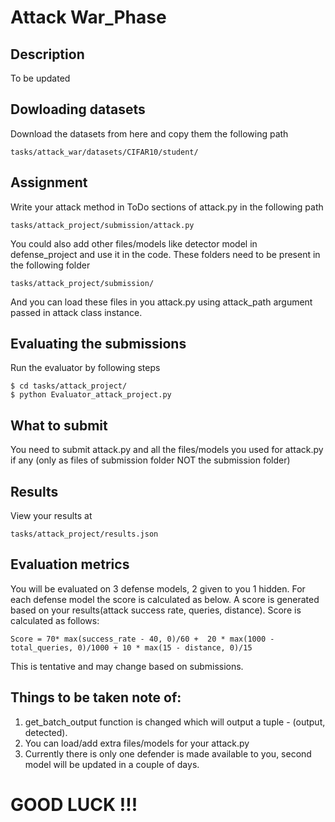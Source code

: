 # Attack War_Phase

## Description
To be updated

## Dowloading datasets
Download the datasets from here and copy them the following path 
```
tasks/attack_war/datasets/CIFAR10/student/
```

## Assignment
Write your attack method in ToDo sections of attack.py in the following path
```
tasks/attack_project/submission/attack.py
```
You could also add other files/models like detector model in defense_project and use it in the code. These folders need to be present in the following folder
```
tasks/attack_project/submission/
```
And you can load these files in you attack.py using attack_path argument passed in attack class instance.

## Evaluating the submissions
Run the evaluator by following steps
```
$ cd tasks/attack_project/
$ python Evaluator_attack_project.py
```

## What to submit
You need to submit attack.py and all the files/models you used for attack.py if any (only as files of submission folder NOT the submission folder)

## Results
View your results at 
```
tasks/attack_project/results.json
```

## Evaluation metrics
You will be evaluated on 3 defense models, 2 given to you 1 hidden. For each defense model the score is calculated as below.
A score is generated based on your results(attack success rate, queries, distance). Score is calculated as follows:
```
Score = 70* max(success_rate - 40, 0)/60 +  20 * max(1000 - total_queries, 0)/1000 + 10 * max(15 - distance, 0)/15
```
This is tentative and may change based on submissions.

## Things to be taken note of:
1. get_batch_output function is changed which will output a tuple - (output, detected). 
2. You can load/add extra files/models for your attack.py
3. Currently there is only one defender is made available to you, second model will be updated in a couple of days. 

# GOOD LUCK !!!
